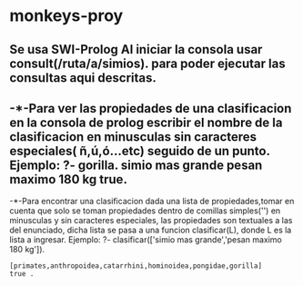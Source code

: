 # monkeys-proy
Se usa SWI-Prolog
Al iniciar la consola usar consult(/ruta/a/simios). para poder ejecutar las consultas aqui descritas.
------------------------------------
-*-Para ver las propiedades de una clasificacion en la consola de prolog escribir el nombre de la clasificacion en minusculas sin caracteres especiales( ñ,ú,ó...etc) seguido de un punto.
Ejemplo:
	?- gorilla.
	simio mas grande
	pesan maximo 180 kg
	true.
---------------------
-*-Para encontrar una clasificacion dada una lista de propiedades,tomar en cuenta que solo se toman propiedades dentro de comillas simples('') en minusculas y sin caracteres especiales, las propiedades son textuales a las del enunciado, dicha lista se pasa a una funcion clasificar(L), donde L es la lista a ingresar.
Ejemplo: 
	?- clasificar(['simio mas grande','pesan maximo 180 kg']).

	[primates,anthropoidea,catarrhini,hominoidea,pongidae,gorilla]
	true .
